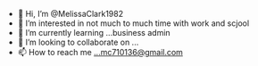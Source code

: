 - 👋 Hi, I’m @MelissaClark1982
- 👀 I’m interested in not much to much time with work and scjool
- 🌱 I’m currently learning ...business admin
- 💞️ I’m looking to collaborate on ...
- 📫 How to reach me ...mc710136@gmail.com

<!---
MelissaClark1982/MelissaClark1982 is a ✨ special ✨ repository because its `README.md` (this file) appears on your GitHub profile.
You can click the Preview link to take a look at your changes.
--->

